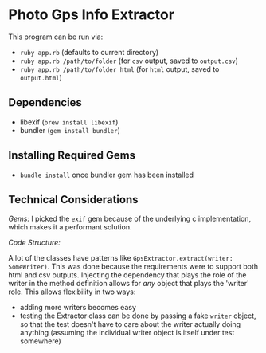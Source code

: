 # Photo Gps Info Extractor

This program can be run via:
* `ruby app.rb` (defaults to current directory)
* `ruby app.rb /path/to/folder` (for `csv` output, saved to `output.csv`)
* `ruby app.rb /path/to/folder html` (for `html` output, saved to `output.html`)

## Dependencies
* libexif (`brew install libexif`)
* bundler (`gem install bundler`)

## Installing Required Gems
* `bundle install` once bundler gem has been installed

## Technical Considerations

_Gems:_
I picked the `exif` gem because of the underlying c implementation, which makes it a
performant solution.

_Code Structure:_

A lot of the classes have patterns like `GpsExtractor.extract(writer: SomeWriter)`.
This was done because the requirements were to support both html and csv outputs. Injecting the
dependency that plays the role of the writer in the method definition allows for _any_ object
that plays the 'writer' role. This allows flexibility in two ways:
* adding more writers becomes easy
* testing the Extractor class can be done by passing a fake `writer` object, so that the test
doesn't have to care about the writer actually doing anything (assuming the individual writer object
  is itself under test somewhere)

